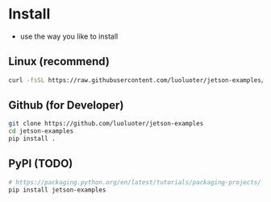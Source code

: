 # Install

- use the way you like to install

## Linux (recommend)

```sh
curl -fsSL https://raw.githubusercontent.com/luoluoter/jetson-examples/main/install.sh | sh
```

## Github (for Developer)

```sh
git clone https://github.com/luoluoter/jetson-examples
cd jetson-examples
pip install .
```

## PyPI (TODO)

```sh
# https://packaging.python.org/en/latest/tutorials/packaging-projects/
pip install jetson-examples
```
